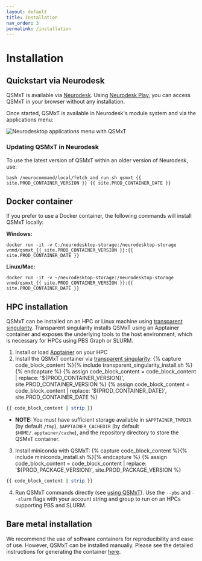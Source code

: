 ```yaml
---
layout: default
title: Installation
nav_order: 3
permalink: /installation
---
```


<head>
  <link rel="stylesheet" href="https://maxcdn.bootstrapcdn.com/bootstrap/3.4.1/css/bootstrap.min.css">
  <script src="https://ajax.googleapis.com/ajax/libs/jquery/3.6.0/jquery.min.js"></script>
  <script src="https://maxcdn.bootstrapcdn.com/bootstrap/3.4.1/js/bootstrap.min.js"></script>
</head>

# Installation

## Quickstart via Neurodesk

QSMxT is available via [Neurodesk](https://neurodesk.org/). Using [Neurodesk Play](https://play.neurodesk.org/), you can access QSMxT in your browser without any installation.

Once started, QSMxT is available in Neurodesk's module system and via the applications menu:

![Neurodesktop applications menu with QSMxT](/QSMxT/images/neurodesktop-applications-menu.jpg)

### Updating QSMxT in Neurodesk

To use the latest version of QSMxT within an older version of Neurodesk, use:

```
bash /neurocommand/local/fetch_and_run.sh qsmxt {{ site.PROD_CONTAINER_VERSION }} {{ site.PROD_CONTAINER_DATE }}
```

## Docker container

If you prefer to use a Docker container, the following commands will install QSMxT locally:

**Windows:**
```
docker run -it -v C:/neurodesktop-storage:/neurodesktop-storage vnmd/qsmxt_{{ site.PROD_CONTAINER_VERSION }}:{{ site.PROD_CONTAINER_DATE }}
```

**Linux/Mac:**
```
docker run -it -v ~/neurodesktop-storage:/neurodesktop-storage vnmd/qsmxt_{{ site.PROD_CONTAINER_VERSION }}:{{ site.PROD_CONTAINER_DATE }}
```

## HPC installation

QSMxT can be installed on an HPC or Linux machine using [transparent singularity](https://github.com/neurodesk/transparent-singularity). Transparent singularity installs QSMxT using an Apptainer container and exposes the underlying tools to the host environment, which is necessary for HPCs using PBS Graph or SLURM. 

1. Install or load [Apptainer](https://apptainer.org/docs/user/1.0/quick_start.html#quick-start) on your HPC
2. Install the QSMxT container via [transparent singularity](https://github.com/neurodesk/transparent-singularity):
  {% capture code_block_content %}{% include transparent_singularity_install.sh %}{% endcapture %}
  {% assign code_block_content = code_block_content | replace: '${PROD_CONTAINER_VERSION}', site.PROD_CONTAINER_VERSION %}
  {% assign code_block_content = code_block_content | replace: '${PROD_CONTAINER_DATE}', site.PROD_CONTAINER_DATE %}
  ```bash
  {{ code_block_content | strip }}
  ```
  - **NOTE:** You must have sufficient storage available in `$APPTAINER_TMPDIR` (by default `/tmp`), `$APPTAINER_CACHEDIR` (by default `$HOME/.apptainer/cache`), and the repository directory to store the QSMxT container.
3. Install miniconda with QSMxT:
  {% capture code_block_content %}{% include miniconda_install.sh %}{% endcapture %}
  {% assign code_block_content = code_block_content | replace: '${PROD_PACKAGE_VERSION}', site.PROD_PACKAGE_VERSION %}
  ```bash
  {{ code_block_content | strip }}
  ```
4. Run QSMxT commands directly (see [using QSMxT](/QSMxT/using-qsmxt)). Use the `--pbs` and `--slurm` flags with your account string and group to run on an HPCs supporting PBS and SLURM.

## Bare metal installation

We recommend the use of software containers for reproducibility and ease of use. However, QSMxT can be installed manually. Please see the detailed instructions for generating the container [here](https://github.com/NeuroDesk/neurocontainers/blob/master/recipes/qsmxt/build.sh).

<script>
$(document).ready(function(){
    $('[data-toggle="popover"]').popover();   
});
$("[data-toggle=popover]")
.popover({html:true})
</script>

